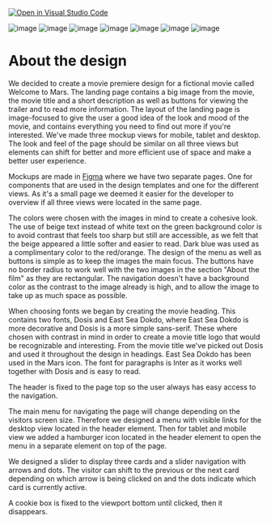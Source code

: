 [![Open in Visual Studio Code](https://classroom.github.com/assets/open-in-vscode-c66648af7eb3fe8bc4f294546bfd86ef473780cde1dea487d3c4ff354943c9ae.svg)](https://classroom.github.com/online_ide?assignment_repo_id=9677287&assignment_repo_type=AssignmentRepo)

![image](https://user-images.githubusercontent.com/114933424/213727936-4c6a8edd-5971-4fd1-848e-388cde6e621b.png)
![image](https://user-images.githubusercontent.com/114933424/213728170-2bab7315-d906-45e1-bebb-6f921ca9cd98.png)
![image](https://user-images.githubusercontent.com/114933424/213728363-84c30901-08f8-40d7-853e-be21dc6030d0.png)
![image](https://user-images.githubusercontent.com/114933424/213728607-9357c586-7d10-4fcd-be22-788f1fecca10.png)
![image](https://user-images.githubusercontent.com/114933424/213728952-5f3ef66b-cf74-4a60-8344-3bac805d5533.png)
![image](https://user-images.githubusercontent.com/114933424/213729149-8d77c4fb-0c36-4f56-a540-ae671b99cde6.png)
![image](https://user-images.githubusercontent.com/114933424/213729840-0dd1ed30-00f6-4cd1-be0f-ba9b5ece9a42.png)


# About the design
We decided to create a movie premiere design for a fictional movie called Welcome to Mars. The landing page contains a big image from the movie, the movie title and a short description as well as buttons for viewing the trailer and to read more information. The layout of the landing page is image-focused to give the user a good idea of the look and mood of the movie, and contains everything you need to find out more if you're interested. We've made three mockup views for mobile, tablet and desktop. The look and feel of the page should be similar on all three views but elements can shift for better and more efficient use of space and make a better user experience.

Mockups are made in [Figma](https://www.figma.com/) where we have two separate pages. One for components that are used in the design templates and one for the different views. As it's a small page we deemed it easier for the developer to overview if all three views were located in the same page.

The colors were chosen with the images in mind to create a cohesive look. The use of beige text instead of white text on the green background color is to avoid contrast that feels too sharp but still are accessible, as we felt that the beige appeared a little softer and easier to read. Dark blue was used as a complimentary color to the red/orange. The design of the menu as well as buttons is simple as to keep the images the main focus. The buttons have no border radius to work well with the two images in the section "About the film" as they are rectangular. The navigation doesn't have a background color as the contrast to the image already is high, and to allow the image to take up as much space as possible.

When choosing fonts we began by creating the movie heading. This contains two fonts, Dosis and East Sea Dokdo, where East Sea Dokdo is more decorative and Dosis is a more simple sans-serif. These where chosen with contrast in mind in order to create a movie title logo that would be recognizable and interesting. From the movie title we've picked out Dosis and used it throughout the design in headings. East Sea Dokdo has been used in the Mars icon. The font for paragraphs is Inter as it works well together with Dosis and is easy to read. 

The header is fixed to the page top so the user always has easy access to the navigation.

The main menu for navigating the page will change depending on the visitors screen size. Therefore we designed a menu with visible links for the desktop view located in the header element. Then for tablet and mobile view we added a hamburger icon located in the header element to open the menu in a separate element on top of the page.

We designed a slider to display three cards and a slider navigation with arrows and dots. The visitor can shift to the previous or the next card depending on which arrow is being clicked on and the dots indicate which card is currently active.

A cookie box is fixed to the viewport bottom until clicked, then it disappears. 

